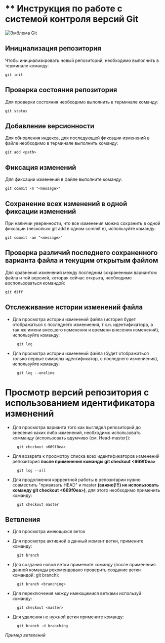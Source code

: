 # ** Инструкция по работе с системой контроля версий Git

![Эмблема Git](image.JPEG)
## Инициализация репозитория

Чтобы инициализировать новый репозиторий, необходимо выполнить в терминале команду:

    git init

## Проверка состояния репозитория

Для проверки состояния необходимо выполнить в терминале команду:

    git status

## Добавление версионности

Для обновления индекса, для последующей фиксации изменений в файле необходимо в терминале выполнить команду:

    git add <path>

## Фиксация изменений

Для фиксации изменений в файле выполните команду:

    git commit -m "<message>"

## Сохранение всех изменений в одной фиксации изменений

При наличии уверенности, что все изменения можно сохранить в одной фиксации (несколько git add в одном commit e), используйте команду:

    git commit -am "<message>"

## Проверка различий последнего сохраненного варианта файла и текущим открытым файлом

Для сравнения изменений между последним сохраненным вариантом файла и той версией, которая сейчас открыта, необходимо воспользоваться командой:

    git diff

## Отслеживание истории изменений файла

* Дла просмотра истории изменений файла (история будет отображаться с последнего измениения, т.к.н. идентификатора, а так же имени внесшего изменения и времени внесения изменений), используйте команду:

        git log

* Дла просмотра истории изменений файла (будет отображаться только первые символы идентификатор, с последнего измениения), используйте команду:

        git log --oneline

# Просмотр версий репозитория с использованием идентификатора изменений

* Для просмотра варианта того как выглядел репозиторий до внесения каких либо изменений, необходимо использовать комманду (использовать вдумчиво (см. Head-master)):

        git checkout <669f0ea>

* Для возврата к просмотру списка всех идентификаторов изменений репозитория **после применения команды git checkout <669f0ea>**

        git log --all

* Для продолжения корректной работы в репозитарии нужно совместить "привязать HEAD" и master **(важно(!!!) не использовать команду git checkout <669f0ea>)**, для этого необходимо применить команду:

        git checkout master

## Ветвления

* Для просмотра имеющихся веток
* Для просмотра активной в данный момент ветки, примените команду:

        git branch

* Для создания новой ветки примените команду (после применения данной команды рекомендовано проверить создание ветки командой: git branch):

        git branch <branching>

* Для переключения между имеющимися ветками используй команду:

        git checkout <master>

* Для удаления не нужной ветки примените команду:

        git branch -d branching

*Пример ветвлений*
